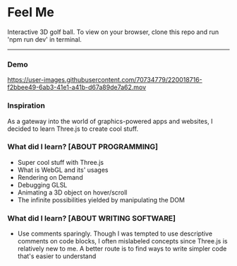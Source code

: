 # Feel Me
Interactive 3D golf ball. To view on your browser, clone this repo and run 'npm run dev' in terminal.

---
### Demo

https://user-images.githubusercontent.com/70734779/220018716-f2bbee49-6ab3-41e1-a41b-d67a89de7a62.mov

### Inspiration
As a gateway into the world of graphics-powered apps and websites, I decided to learn Three.js to create cool stuff.

### What did I learn? [ABOUT PROGRAMMING]
- Super cool stuff with Three.js 
- What is WebGL and its' usages
- Rendering on Demand
- Debugging GLSL
- Animating a 3D object on hover/scroll
- The infinite possibilities yielded by manipulating the DOM 

### What did I learn? [ABOUT WRITING SOFTWARE]
- Use comments sparingly. Though I was tempted to use descriptive comments on code blocks, I often mislabeled concepts since Three.js is relatively new to me. A better route is to find ways to write simpler code that's easier to understand

